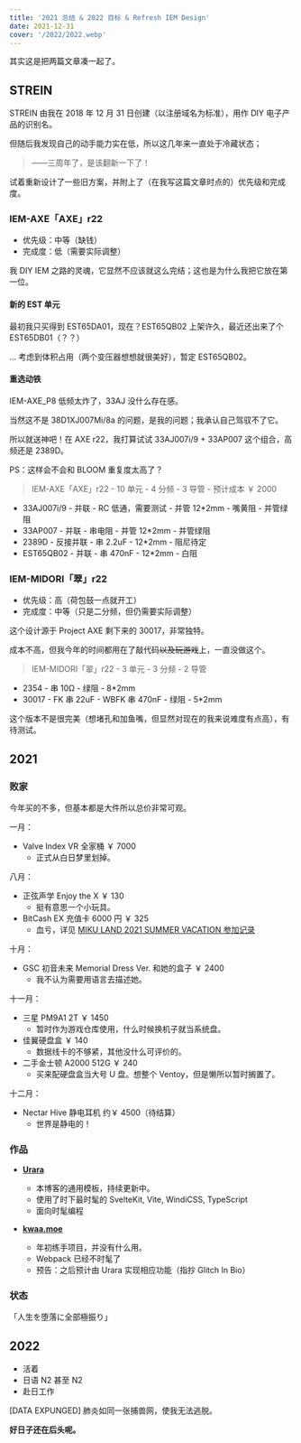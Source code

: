 ```yaml
---
title: '2021 总结 & 2022 目标 & Refresh IEM Design'
date: 2021-12-31
cover: '/2022/2022.webp'
---
```


其实这是把两篇文章凑一起了。

## STREIN

STREIN 由我在 2018 年 12 月 31 日创建（以注册域名为标准），用作 DIY 电子产品的识别名。

但随后我发现自己的动手能力实在低，所以这几年来一直处于冷藏状态；

> ——三周年了，是该翻新一下了！

试着重新设计了一些旧方案，并附上了（在我写这篇文章时点的）优先级和完成度。

### IEM-AXE「AXE」r22

- 优先级：中等（缺钱）
- 完成度：低（需要实际调整）

我 DIY IEM 之路的灵魂，它显然不应该就这么完结；这也是为什么我把它放在第一位。

#### 新的 EST 单元

最初我只买得到 EST65DA01，现在？EST65QB02 上架许久，最近还出来了个 EST65DB01（？？）

... 考虑到体积占用（两个变压器想想就很美好），暂定 EST65QB02。

#### 重选动铁

IEM-AXE_P8 低频太炸了，33AJ 没什么存在感。

当然这不是 38D1XJ007Mi/8a 的问题，是我的问题；我承认自己驾驭不了它。

所以就送神吧！在 AXE r22，我打算试试 33AJ007i/9 + 33AP007 这个组合，高频还是 2389D。

PS：这样会不会和 BLOOM 重复度太高了？

> IEM-AXE「AXE」r22 - 10 单元 - 4 分频 - 3 导管 - 预计成本 ￥ 2000

- 33AJ007i/9 - 并联 - RC 低通，需要测试 - 并管 12\*2mm - 嘴黄阻 - 并管绿阻
- 33AP007 - 并联 - 串电阻 - 并管 12\*2mm - 并管绿阻
- 2389D - 反接并联 - 串 2.2uF - 12\*2mm - 阻尼待定
- EST65QB02 - 并联 - 串 470nF - 12\*2mm - 白阻

### IEM-MIDORI「翠」r22

- 优先级：高（荷包鼓一点就开工）
- 完成度：中等（只是二分频，但仍需要实际调整）

这个设计源于 Project AXE 剩下来的 30017，非常独特。

成本不高，但我今年的时间都用在了敲代码~~以及玩游戏~~上，一直没做这个。

> IEM-MIDORI「翠」r22 - 3 单元 - 3 分频 - 2 导管

- 2354 - 串 10Ω - 绿阻 - 8\*2mm
- 30017 - FK 串 22uF - WBFK 串 470nF - 绿阻 - 5\*2mm

这个版本不是很完美（想堵孔和加鱼嘴，但显然对现在的我来说难度有点高），有待测试。

## 2021

### 败家

今年买的不多，但基本都是大件所以总价非常可观。

一月：

- Valve Index VR 全家桶 ￥ 7000
  - 正式从白日梦里划掉。

八月：

- 正弦声学 Enjoy the X ￥ 130
  - 挺有意思一个小玩具。
- BitCash EX 充值卡 6000 円 ￥ 325
  - 血亏，详见 [MIKU LAND 2021 SUMMER VACATION 参加记录](https://kwaa.dev/mikuland-2021summer)

十月：

- GSC 初音未来 Memorial Dress Ver. 和她的盒子 ￥ 2400
  - 我不认为需要用语言去描述她。

十一月：

- 三星 PM9A1 2T ￥ 1450
  - 暂时作为游戏仓库使用，什么时候换机子就当系统盘。
- 佳翼硬盘盒 ￥ 140
  - 数据线卡的不够紧，其他没什么可评价的。
- 二手金士顿 A2000 512G ￥ 240
  - 买来配硬盘盒当大号 U 盘。想整个 Ventoy，但是懒所以暂时搁置了。

十二月：

- Nectar Hive 静电耳机 约￥ 4500（待结算）
  - 世界是静电的！

### 作品

- **[Urara](https://github.com/importantimport/urara)**

  - 本博客的通用模板，持续更新中。
  - 使用了时下最时髦的 SvelteKit, Vite, WindiCSS, TypeScript
  - 面向时髦编程

- **[kwaa.moe](https://github.com/kwaa/kwaa.moe)**
  - 年初练手项目，并没有什么用。
  - Webpack 已经不时髦了
  - 预告：之后预计由 Urara 实现相应功能（指抄 Glitch In Bio）

### 状态

「人生を堕落に全部極振り」

## 2022

- 活着
- 日语 N2 甚至 N2
- 赴日工作

[DATA EXPUNGED] 肺炎如同一张捕兽网，使我无法逃脱。

**好日子还在后头呢。**
